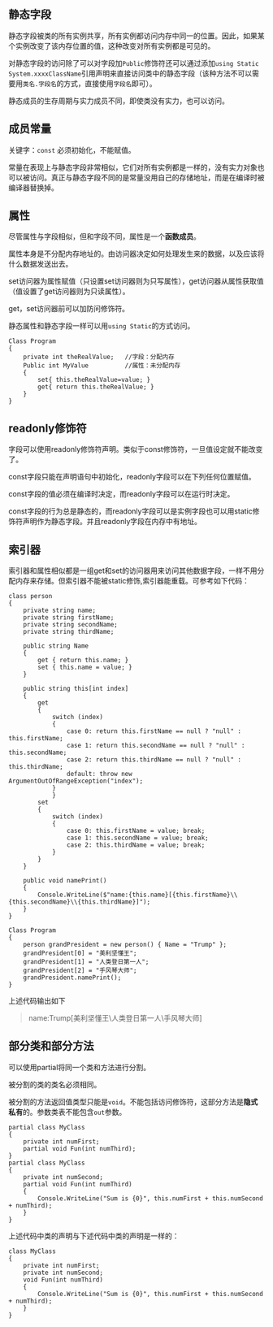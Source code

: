 ## 静态字段
静态字段被类的所有实例共享，所有实例都访问内存中同一的位置。因此，如果某个实例改变了该内存位置的值，这种改变对所有实例都是可见的。

对静态字段的访问除了可以对字段加`Public`修饰符还可以通过添加`using Static System.xxxxClassName`引用声明来直接访问类中的静态字段（该种方法不可以需要用`类名.字段名`的方式，直接使用`字段名`即可）。

静态成员的生存周期与实力成员不同，即使类没有实力，也可以访问。
## 成员常量
关键字：`const` 必须初始化，不能赋值。

常量在表现上与静态字段非常相似，它们对所有实例都是一样的，没有实力对象也可以被访问。真正与静态字段不同的是常量没用自己的存储地址，而是在编译时被编译器替换掉。

## 属性
尽管属性与字段相似，但和字段不同，属性是一个**函数成员**。

属性本身是不分配内存地址的。由访问器决定如何处理发生来的数据，以及应该将什么数据发送出去。

set访问器为属性赋值（只设置set访问器则为只写属性），get访问器从属性获取值（值设置了get访问器则为只读属性）。

get，set访问器前可以加防问修饰符。

静态属性和静态字段一样可以用`using Static`的方式访问。
```
Class Program
{
    private int theRealValue;   //字段：分配内存
    Public int MyValue          //属性：未分配内存
    {
        set{ this.theRealValue=value; }
        get{ return this.theRealValue; }
    }
}
```
## readonly修饰符
字段可以使用readonly修饰符声明。类似于const修饰符，一旦值设定就不能改变了。

const字段只能在声明语句中初始化，readonly字段可以在下列任何位置赋值。

const字段的值必须在编译时决定，而readonly字段可以在运行时决定。

const字段的行为总是静态的，而readonly字段可以是实例字段也可以用static修饰符声明作为静态字段。并且readonly字段在内存中有地址。

## 索引器
索引器和属性相似都是一组get和set的访问器用来访问其他数据字段，一样不用分配内存来存储。但索引器不能被static修饰,索引器能重载。可参考如下代码：
```
class person
{
    private string name;
    private string firstName;
    private string secondName;
    private string thirdName;

    public string Name
    {
        get { return this.name; }
        set { this.name = value; }
    }

    public string this[int index]
    {
        get
        {
            switch (index)
            {
                case 0: return this.firstName == null ? "null" : this.firstName;
                case 1: return this.secondName == null ? "null" : this.secondName;
                case 2: return this.thirdName == null ? "null" : this.thirdName;
                default: throw new ArgumentOutOfRangeException("index");
            }
            }
        set
        {
            switch (index)
            {
                case 0: this.firstName = value; break;
                case 1: this.secondName = value; break;
                case 2: this.thirdName = value; break;
            }
        }
    }

    public void namePrint()
    {
        Console.WriteLine($"name:{this.name}[{this.firstName}\\{this.secondName}\\{this.thirdName}]");
    }
}

Class Program
{
    person grandPresident = new person() { Name = "Trump" };
    grandPresident[0] = "美利坚懂王";
    grandPresident[1] = "人类登日第一人";
    grandPresident[2] = "手风琴大师";
    grandPresident.namePrint();
}
```
上述代码输出如下
>name:Trump[美利坚懂王\人类登日第一人\手风琴大师]

## 部分类和部分方法
可以使用partial将同一个类和方法进行分割。

被分割的类的类名必须相同。

被分割的方法返回值类型只能是`void`。不能包括访问修饰符，这部分方法是**隐式私有**的。参数类表不能包含`out`参数。
```
partial class MyClass
{
    private int numFirst;
    partial void Fun(int numThird);
}
partial class MyClass
{
    private int numSecond;
    partial void Fun(int numThird)
    {
        Console.WriteLine("Sum is {0}", this.numFirst + this.numSecond + numThird);
    }
}
```
上述代码中类的声明与下述代码中类的声明是一样的：
```
class MyClass
{
    private int numFirst;
    private int numSecond;
    void Fun(int numThird)
    {
        Console.WriteLine("Sum is {0}", this.numFirst + this.numSecond + numThird);
    }
}
```